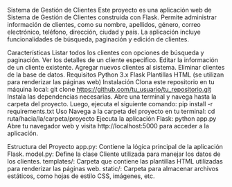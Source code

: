 Sistema de Gestión de Clientes
Este proyecto es una aplicación web de Sistema de Gestión de Clientes construida con Flask. Permite administrar información de clientes, como su nombre, apellidos, género, correo electrónico, teléfono, dirección, ciudad y país. La aplicación incluye funcionalidades de búsqueda, paginación y edición de clientes.

Características
Listar todos los clientes con opciones de búsqueda y paginación.
Ver los detalles de un cliente específico.
Editar la información de un cliente existente.
Agregar nuevos clientes al sistema.
Eliminar clientes de la base de datos.
Requisitos
Python 3.x
Flask
Plantillas HTML (se utilizan para renderizar las páginas web)
Instalación
Clona este repositorio en tu máquina local:
git clone https://github.com/tu_usuario/tu_repositorio.git
Instala las dependencias necesarias. Abre una terminal y navega hasta la carpeta del proyecto. Luego, ejecuta el siguiente comando:
pip install -r requirements.txt
Uso
Navega a la carpeta del proyecto en tu terminal:
cd ruta/hacia/la/carpeta/proyecto
Ejecuta la aplicación Flask:
python app.py
Abre tu navegador web y visita http://localhost:5000 para acceder a la aplicación.

Estructura del Proyecto
app.py: Contiene la lógica principal de la aplicación Flask.
model.py: Define la clase Cliente utilizada para manejar los datos de los clientes.
templates/: Carpeta que contiene las plantillas HTML utilizadas para renderizar las páginas web.
static/: Carpeta para almacenar archivos estáticos, como hojas de estilo CSS, imágenes, etc.